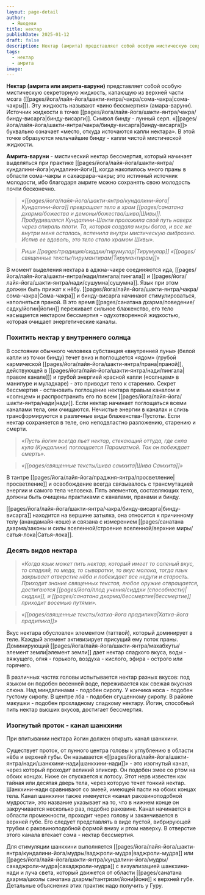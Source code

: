 ```yaml
---
layout: page-detail
author:
  - Яшодеви
title: нектар
publishDate: 2025-01-12
draft: false
description: Нектар (амрита) представляет собой особую мистическую секреторную жидкость, капающую из верхней части мозга (сома-чакры). Эту жидкость называют «вино бессмертия» (амара-варуни). Источник жидкости в точке бинду-висарги.
tags:
  - нектар
  - амрита
image:
---
```

**Нектар** **(амрита или амрита-варуни)** представляет собой особую мистическую секреторную жидкость, капающую из верхней части мозга ([[pages/йога/лайя-йога/шакти-янтра/чакра/сома-чакра|сома-чакры]]). Эту жидкость называют «вино бессмертия» (амара-варуни). Источник жидкости в точке [[pages/йога/лайя-йога/шакти-янтра/чакра/бинду-висарга|бинду-висарги]]. Символ бинду - лунный серп. «[[pages/йога/лайя-йога/шакти-янтра/чакра/бинду-висарга|бинду-висарга]]» буквально означает «место, откуда источаются капли нектара». В этой точке образуются мельчайшие бинду - капли чистой мистической жидкости. 

**Амрита-варуни** - мистический нектар бессмертия, который начинает выделяться при практике [[pages/йога/лайя-йога/шакти-янтра/кундалини-йога|кундалини-йоги]], когда накопилось много праны в области сома-чакры и сахасрара-чакры; это истинный источник молодости, ибо благодаря амрите можно сохранять свою молодость почти бесконечно.

>*«[[pages/йога/лайя-йога/шакти-янтра/кундалини-йога|Кундалини-йога]] превращает тело в храм [[pages/санатана дхарма/божества и демоны/божества/шива|Шивы]]. Пробудившаяся Кундалини-Шакти проложила свой путь наверх через спираль плоти. Та, которая создала миры богов, и все же внутри меня осталась, вспенила внутри мистическую амброзию. Испив ее вдоволь, это тело стало храмом Шивы».*

>*Риши [[pages/традиция/сиддхи/тирумулар|Тирумулар]] «[[pages/священные тексты/тирумантирам|Тирумантирам]]»*

В момент выделения нектара в аджна-чакре соединяются ида, [[pages/йога/лайя-йога/шакти-янтра/нади/пингала|пингала]] и [[pages/йога/лайя-йога/шакти-янтра/нади/сушумна|сушумна]]. Язык при этом должен быть прижат к нёбу. [[pages/йога/лайя-йога/шакти-янтра/чакра/сома-чакра|Сома-чакра]] и бинду-висарга начинают стимулироваться, наполняться праной. В это время [[pages/санатана дхарма/поведение/садху/йогин|йогин]] переживает сильное блаженство, его тело насыщается нектаром бессмертия - одухотворенной жидкостью, которая очищает энергетические каналы. 

### Похитить нектар у внутреннего солнца 

В состоянии обычного человека субстанция «внутренней луны» (белой капли из точки бинду) течет вниз и поглощается «ядом» (грубой кармической [[pages/йога/лайя-йога/шакти-янтра/прана|праной]], действующей в [[pages/йога/лайя-йога/шакти-янтра/нади/пингала|правом канале]]) и грубой энергией красной капли («солнцем» в манипуре и муладхаре) - это приводит тело к старению. Секрет бессмертия - остановить поглощение нектара правым каналом и «солнцем» и распространить его по всем [[pages/йога/лайя-йога/шакти-янтра/нади|нади]]. Если нектар начинает поглощаться всеми каналами тела, они очищаются. Нечистые энергии в каналах и слизь трансформируются в различные виды блаженства-Пустоты. Если нектар сохраняется в теле, оно неподвластно разложению, старению и смерти. 

>*«Пусть йогин всегда пьет нектар, стекающий оттуда, где сила кула (Кундалини) поглощается Параматмой. Так он побеждает смерть».*

>*«[[pages/священные тексты/шива самхита|Шива Самхита]]»*

В тантре [[pages/йога/лайя-йога/праджня-янтра/просветление|просветление]] и освобождение всегда связывалось с трансмутацией энергии и самого тела человека. Пять элементов, составляющих тело, должны быть очищены практиками с каналами, пранами и бинду. 

[[pages/йога/лайя-йога/шакти-янтра/чакра/бинду-висарга|бинду-висарга]] находится на вершине затылка, она относится к причинному телу (анандамайя-коше) и связана с измерением [[pages/санатана дхарма/законы и силы вселенной/строение вселенной/верхние миры/сатья-лока|Сатья-лока]]. 
### Десять видов нектара 

>*«Когда язык может пить нектар, который имеет то соленый вкус, то сладкий, то меда, то сыворотки, то вкус молока, тогда язык закрывает отверстие нёба и побеждает все недуги и старость. Приходит знание священных текстов, любое оружие отвращается, достигаются [[pages/йога/плод учения/сиддхи (способности)|сиддхи]], и [[pages/санатана дхарма/бессмертие|бессмертие]] приходит восемью путями».*

>*«[[pages/священные тексты/хатха-йога прадипика|Хатха-йога прадипика]]»*

Вкус нектара обусловлен элементом (таттвой), который доминирует в теле. Каждый элемент активизирует присущий ему поток праны. Доминирующий [[pages/йога/лайя-йога/шакти-янтра/махабхуты/элемент земли|элемент земли]] дает нектар сладкого вкуса, воды - вяжущего, огня - горького, воздуха - кислого, эфира - острого или горячего. 

В различных частях головы испытывается нектар разных вкусов: под языком он подобен весенней воде, переживается как свежая вкусная слюна. Над миндалинами - подобен сиропу. У кончика носа - подобен густому сиропу. В центре лба - подобен сгущенному сиропу. В районе макушки - подобен прохладному сладкому нектару. Йогин, способный пить нектар высших вкусов, достигает бессмертия. 
### Изогнутый проток - канал шанкхини 

При впитывании нектара йогин должен открыть канал шанкхини. 

Существует проток, от лунного центра головы к углублению в области нёба и верхней губы. Он называется «[[pages/йога/лайя-йога/шакти-янтра/нади/шанкхини-нади|шанкхини-нади]]» - это изогнутый канал, через который проходит великий эликсир. Он подобен змее со ртом на обоих концах. Ниже он спускается к лотосу. Этот нерв известен как тайная или десятая дверь тела, через которую течет тонкий нектар. 
Шанкхини-нади сравнивают со змеей, имеющей пасти на обоих концах тела. Канал шанкхини также именуется «канал раковиноподобной мудрости», это название указывает на то, что в нижнем конце он закручивается несколько раз, подобно раковине. Канал начинается в области промежности, проходит через голову и заканчивается в верхней губе. Его следует представлять в виде пустой, вибрирующей трубки с раковиноподобной формой внизу и ртом наверху. В отверстие этого канала втекает сома - нектар бессмертия. 

Для стимуляции шанкхини выполняется [[pages/йога/лайя-йога/шакти-янтра/кундалини-йога/мудры/ваджроли-мудра|ваджроли-мудра]] или [[pages/йога/лайя-йога/шакти-янтра/кундалини-йога/мудры/сахаджроли-мудра|сахаджроли-мудра]] с визуализацией шанкхини-нади и луча света, который движется от области [[pages/санатана дхарма/школы санатана дхармы/тантризм/йони|йони]] к верхней губе. Детальные объяснения этих практик надо получить у Гуру.